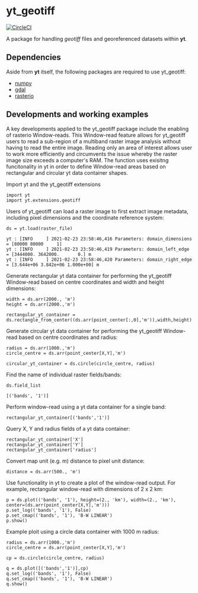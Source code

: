 # yt_geotiff

[![CircleCI](https://circleci.com/gh/ruithnadsteud/yt_geotiff/tree/master.svg?style=shield)](https://circleci.com/gh/ruithnadsteud/yt_geotiff/tree/master)

A package for handling _geotiff_ files and georeferenced datasets within **yt**.

## Dependencies

Aside from **yt** itself, the following packages are required to use yt_geotiff:
- [numpy](https://docs.scipy.org/doc/numpy/reference/)
- [gdal](https://gdal.org/)
- [rasterio](https://rasterio.readthedocs.io/en/latest/)

## Developments and working examples

A key developments applied to the yt_geotiff package include the enabling of rasterio Window-reads. This Window-read feature allows for yt_geotiff users to read a sub-region of a multiband raster image analysis without having to read the entire image. Reading only an area of interest allows user to work more efficiently and circumvents the issue whereby the raster image size exceeds a computer's RAM. The function uses exisitng funcitonality in yt in order to define Window-read areas based on rectangular and circular yt data container shapes.

Import yt and the yt_geotiff extensions
```
import yt
import yt.extensions.geotiff
```

Users of yt_geotiff can load a raster image to first extract image metadata, including pixel dimensions and the coordinate reference system:
```
ds = yt.load(raster_file)

yt : [INFO     ] 2021-02-23 23:58:46,416 Parameters: domain_dimensions         = [80000 80000     1]
yt : [INFO     ] 2021-02-23 23:58:46,419 Parameters: domain_left_edge          = [3444000. 3642000.       0.] m
yt : [INFO     ] 2021-02-23 23:58:46,420 Parameters: domain_right_edge         = [3.644e+06 3.842e+06 1.000e+00] m
```
Generate rectangular yt data container for performing the yt_geotiff Window-read based on centre coordinates and width and height dimensions:
```
width = ds.arr(2000., 'm')
height = ds.arr(2000.,'m') 

rectangular_yt_container = ds.rectangle_from_center((ds.arr(point_center[:,0],'m')),width,height)
```
Generate circular yt data container for performing the yt_geotiff Window-read based on centre coordinates and radius:
```
radius = ds.arr(1000.,'m')
circle_centre = ds.arr(point_center[X,Y],'m')

circular_yt_container = ds.circle(circle_centre, radius)
```
Find the name of individual raster fields/bands:
```
ds.field_list

[('bands', '1')]
```

Perform window-read using a yt data container for a single band:
```
rectangular_yt_container[('bands','1')]
```
Query X, Y and radius fields of a yt data container:
```
rectangular_yt_container['X']
rectangular_yt_container['Y']
rectangular_yt_container['radius']
```

Convert map unit (e.g. m) distance to pixel unit distance:
```
distance = ds.arr(500., 'm')
```

Use functionality in yt to create a plot of the window-read output. For example, rectangular window-read with dimensions of 2 x 2 km:
```
p = ds.plot(('bands', '1'), height=(2., 'km'), width=(2., 'km'), center=(ds.arr(point_center[X,Y],'m')))
p.set_log(('bands', '1'), False)
p.set_cmap(('bands', '1'), 'B-W LINEAR')
p.show()
```
Example ploit using a circle data container with 1000 m radius:
```
radius = ds.arr(1000.,'m')
circle_centre = ds.arr(point_center[X,Y],'m')

cp = ds.circle(circle_centre, radius)
               
q = ds.plot([('bands','1')],cp)
q.set_log(('bands', '1'), False)
q.set_cmap(('bands', '1'), 'B-W LINEAR')
q.show()
```
